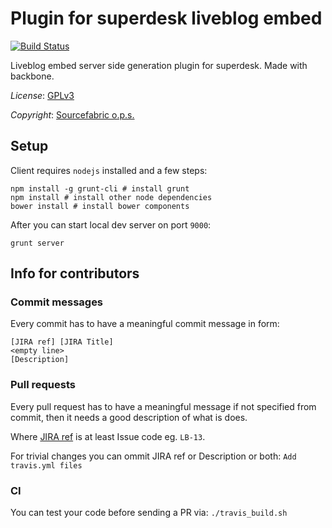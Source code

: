 # Plugin for superdesk liveblog embed
[![Build Status](https://travis-ci.org/liveblog/plugin-liveblog-embed-server.png?branch=master)](https://travis-ci.org/liveblog/plugin-liveblog-embed-server)

Liveblog embed server side generation plugin for superdesk. Made with backbone.

*License*: [GPLv3](http://www.gnu.org/licenses/gpl-3.0.txt)

*Copyright*: [Sourcefabric o.p.s.](http://www.sourcefabric.org)

## Setup

Client requires `nodejs` installed and a few steps:
```
npm install -g grunt-cli # install grunt
npm install # install other node dependencies
bower install # install bower components
```
After you can start local dev server on port `9000`:
```
grunt server
```

## Info for contributors

### Commit messages

Every commit has to have a meaningful commit message in form:

```
[JIRA ref] [JIRA Title]
<empty line>
[Description]
```
### Pull requests
Every pull request has to have a meaningful message if not specified from commit,
 then it needs a good description of what is does.



Where [JIRA ref](https://confluence.atlassian.com/display/FISHEYE/Using+smart+commits) is at least Issue code eg. ```LB-13```.

For trivial changes you can ommit JIRA ref or Description or both: ```Add travis.yml files```

### CI

You can test your code before sending a PR via: ```./travis_build.sh```
